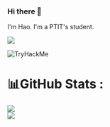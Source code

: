 ### Hi there 👋
I'm Hao. I'm a PTIT's student.

![](https://komarev.com/ghpvc/?username=DuongHaoNika)

<img src="https://tryhackme-badges.s3.amazonaws.com/haonika.png" alt="TryHackMe">

# 📊GitHub Stats :
![](https://github-readme-streak-stats.herokuapp.com/?user=DuongHaoNika&theme=city_light&hide_border=true)<br/>
![](https://github-readme-stats.vercel.app/api/top-langs/?username=DuongHaoNika&theme=city_light&hide_border=true&include_all_commits=true&count_private=true&layout=compact)
